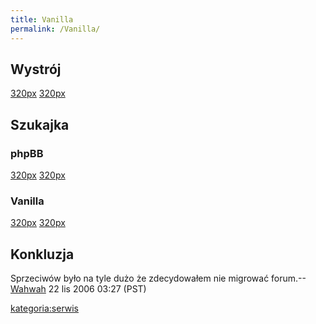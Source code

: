 ```yaml
---
title: Vanilla
permalink: /Vanilla/
---
```


Wystrój
-------

[320px](/Grafika:comparing-vanilla.png "wikilink") [320px](/Grafika:comparing-phpbb.png "wikilink")

Szukajka
--------

### phpBB

[320px](/Grafika:searchform-phpbb.png "wikilink") [320px](/Grafika:searchresults-phpbb.png "wikilink")

### Vanilla

[320px](/Grafika:searchform-vanilla.png "wikilink") [320px](/Grafika:searchresults-vanilla.png "wikilink")

Konkluzja
---------

Sprzeciwów było na tyle dużo że zdecydowałem nie migrować forum.--[Wahwah](/atopedia/Wikipedysta:Wahwah "wikilink") 22 lis 2006 03:27 (PST)

[kategoria:serwis](/atopedia/kategoria:serwis "wikilink")